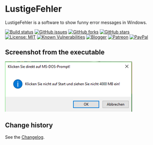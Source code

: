 LustigeFehler
=============

LustigeFehler is a software to show funny error messages in Windows.

[![Build status](https://ci.appveyor.com/api/projects/status/jqoy2y5nfbqp5pwu?svg=true)](https://ci.appveyor.com/project/SeppPenner/lustigefehler)
[![GitHub issues](https://img.shields.io/github/issues/SeppPenner/LustigeFehler.svg)](https://github.com/SeppPenner/LustigeFehler/issues)
[![GitHub forks](https://img.shields.io/github/forks/SeppPenner/LustigeFehler.svg)](https://github.com/SeppPenner/LustigeFehler/network)
[![GitHub stars](https://img.shields.io/github/stars/SeppPenner/LustigeFehler.svg)](https://github.com/SeppPenner/LustigeFehler/stargazers)
[![License: MIT](https://img.shields.io/badge/License-MIT-blue.svg)](https://raw.githubusercontent.com/SeppPenner/LustigeFehler/master/License.txt)
[![Known Vulnerabilities](https://snyk.io/test/github/SeppPenner/LustigeFehler/badge.svg)](https://snyk.io/test/github/SeppPenner/LustigeFehler)
[![Blogger](https://img.shields.io/badge/Follow_me_on-blogger-orange)](https://franzhuber23.blogspot.de/)
[![Patreon](https://img.shields.io/badge/Patreon-F96854?logo=patreon&logoColor=white)](https://patreon.com/SeppPennerOpenSourceDevelopment)
[![PayPal](https://img.shields.io/badge/PayPal-00457C?logo=paypal&logoColor=white)](https://paypal.me/th070795)

## Screenshot from the executable
![Screenshot from the executable](https://github.com/SeppPenner/LustigeFehler/blob/master/Screenshot.PNG "Screenshot from the executable")

Change history
--------------

See the [Changelog](https://github.com/SeppPenner/LustigeFehler/blob/master/Changelog.md).